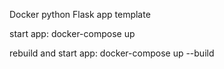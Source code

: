 Docker python Flask app template

start app:
docker-compose up

rebuild and start app:
docker-compose up --build